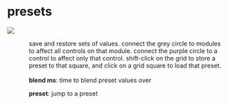 
<a name=presets></a><br>
# <b>presets</b>
<img src="../images/presets.png"><br>
<div style="display:inline-block;margin-left:50px;">
save and restore sets of values. connect the grey circle to modules to affect all controls on that module. connect the purple circle to a control to affect only that control. shift-click on the grid to store a preset to that square, and click on a grid square to load that preset.<br/><br/>
<b>blend ms</b>: time to blend preset values over<br>

<b>preset</b>: jump to a preset<br>
